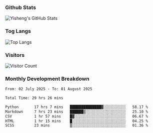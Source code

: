 ### Github Stats
![Yisheng's GitHub Stats](https://github-readme-stats-9qabuvhk1-gongyisheng.vercel.app/api?username=gongyisheng&count_private=true&show_icons=true)
### Tog Langs
![Top Langs](https://github-readme-stats-9qabuvhk1-gongyisheng.vercel.app/api/top-langs/?username=gongyisheng&layout=compact)
### Visitors
![Visitor Count](https://profile-counter.glitch.me/gongyisheng/count.svg)
### Monthly Development Breakdown
<!--START_SECTION:waka-->

```txt
From: 02 July 2025 - To: 01 August 2025

Total Time: 29 hrs 26 mins

Python       17 hrs 7 mins   ██████████████▓░░░░░░░░░░   58.17 %
Markdown     7 hrs 23 mins   ██████▒░░░░░░░░░░░░░░░░░░   25.10 %
CSV          1 hr 57 mins    █▓░░░░░░░░░░░░░░░░░░░░░░░   06.67 %
HTML         1 hr 15 mins    █░░░░░░░░░░░░░░░░░░░░░░░░   04.25 %
SCSS         23 mins         ▒░░░░░░░░░░░░░░░░░░░░░░░░   01.36 %
```

<!--END_SECTION:waka-->
